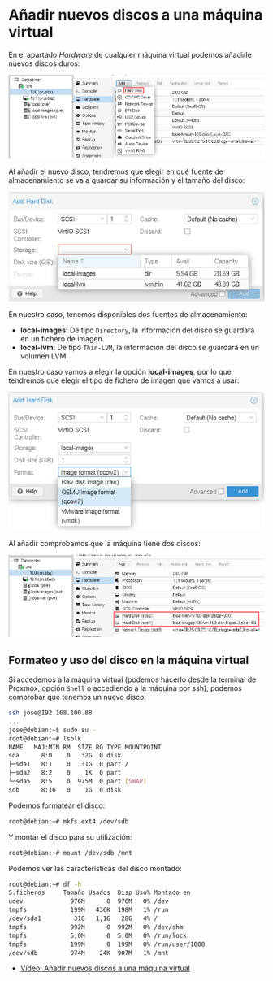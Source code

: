 # Añadir nuevos discos a una máquina virtual

En el apartado *Hardware* de cualquier máquina virtual podemos añadirle nuevos discos duros:

![new_disco](img/new_disco.png)

Al añadir el nuevo disco, tendremos que elegir en qué fuente de almacenamiento se va a guardar su información y el tamaño del disco:

![new_disco](img/new_disco2.png)

En nuestro caso, tenemos disponibles dos fuentes de almacenamiento:

* **local-images**: De tipo `Directory`, la información del disco se guardará en un fichero de imagen.
* **local-lvm**: De tipo `Thin-LVM`, la información del disco se guardará en un volumen LVM.

En nuestro caso vamos a elegir la opción **local-images**, por lo que tendremos que elegir el tipo de fichero de imagen que vamos a usar:

![new_disco](img/new_disco3.png)

Al añadir comprobamos que la máquina tiene dos discos:

![new_disco](img/new_disco4.png)

## Formateo y uso del disco en la máquina virtual

Si accedemos a la máquina virtual (podemos hacerlo desde la terminal de Proxmox, opción `Shell` o accediendo a la máquina por ssh), podemos comprobar que tenemos un nuevo disco:

```bash
ssh jose@192.168.100.88
...
jose@debian:~$ sudo su -
root@debian:~# lsblk
NAME   MAJ:MIN RM  SIZE RO TYPE MOUNTPOINT
sda      8:0    0   32G  0 disk 
├─sda1   8:1    0   31G  0 part /
├─sda2   8:2    0    1K  0 part 
└─sda5   8:5    0  975M  0 part [SWAP]
sdb      8:16   0    1G  0 disk 
```

Podemos formatear el disco:

```bash
root@debian:~# mkfs.ext4 /dev/sdb
```

Y montar el disco para su utilización:

```bash
root@debian:~# mount /dev/sdb /mnt
```

Podemos ver las características del disco montado:

```bash
root@debian:~# df -h
S.ficheros     Tamaño Usados  Disp Uso% Montado en
udev             976M      0  976M   0% /dev
tmpfs            199M   436K  198M   1% /run
/dev/sda1         31G   1,1G   28G   4% /
tmpfs            992M      0  992M   0% /dev/shm
tmpfs            5,0M      0  5,0M   0% /run/lock
tmpfs            199M      0  199M   0% /run/user/1000
/dev/sdb         974M    24K  907M   1% /mnt
```

* [Vídeo: Añadir nuevos discos a una máquina virtual](https://youtu.be/hOZpZhkjlUE)


